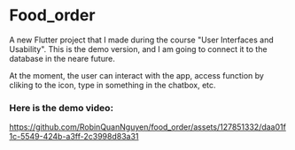 # Food_order

A new Flutter project that I made during the course "User Interfaces and Usability". This is the demo version, and I am going to connect it to the database in the neare future. 

At the moment, the user can interact with the app, access function by cliking to the icon, type in something in the chatbox, etc.

### Here is the demo video:

https://github.com/RobinQuanNguyen/food_order/assets/127851332/daa01f1c-5549-424b-a3ff-2c3998d83a31

